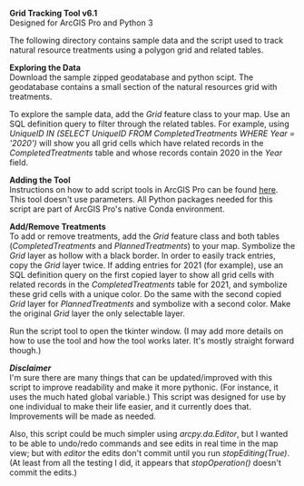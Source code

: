 **Grid Tracking Tool v6.1**  
Designed for ArcGIS Pro and Python 3

The following directory contains sample data and the script used to track natural resource treatments using a polygon grid and related tables.

**Exploring the Data**  
Download the sample zipped geodatabase and python scipt. The geodatabase contains a small section of the natural resources grid with treatments.

To explore the sample data, add the *Grid* feature class to your map. Use an SQL definition query to filter through the related tables. For example, using 
*UniqueID IN (SELECT UniqueID FROM CompletedTreatments WHERE Year = '2020')* will show you all grid cells which have related records in the *CompletedTreatments* table and whose records contain 2020 in the *Year* field.

**Adding the Tool**  
Instructions on how to add script tools in ArcGIS Pro can be found [here](https://pro.arcgis.com/en/pro-app/latest/arcpy/geoprocessing_and_python/adding-a-script-tool.htm). This tool doesn't use parameters. All Python packages needed for this script are part of ArcGIS Pro's native Conda environment.

**Add/Remove Treatments**  
To add or remove treatments, add the *Grid* feature class and both tables (*CompletedTreatments* and *PlannedTreatments*) to your map. Symbolize the *Grid* layer as hollow with a black border. In order to easily track entries, copy the *Grid* layer twice. If adding entries for 2021 (for example), use an SQL definition query on the first copied layer to show all grid cells with related records in the *CompletedTreatments* table for 2021, and symbolize these grid cells with a unique color. Do the same with the second copied *Grid* layer for *PlannedTreatments* and symbolize with a second color. Make the original *Grid* layer the only selectable layer.

Run the script tool to open the tkinter window. (I may add more details on how to use the tool and how the tool works later. It's mostly straight forward though.)

***Disclaimer***  
I'm sure there are many things that can be updated/improved with this script to improve readability and make it more pythonic. (For instance, it uses the much hated global variable.) This script was designed for use by one individual to make their life easier, and it currently does that. Improvements will be made as needed.

Also, this script could be much simpler using *arcpy.da.Editor*, but I wanted to be able to undo/redo commands and see edits in real time in the map view; but with *editor* the edits don't commit until you run *stopEditing(True)*. (At least from all the testing I did, it appears that *stopOperation()* doesn't commit the edits.)
